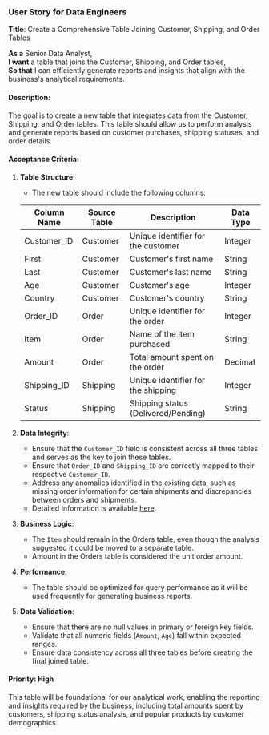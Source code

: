 ### User Story for Data Engineers

**Title**: Create a Comprehensive Table Joining Customer, Shipping, and Order Tables

**As a** Senior Data Analyst,  
**I want** a table that joins the Customer, Shipping, and Order tables,  
**So that** I can efficiently generate reports and insights that align with the business's analytical requirements.

#### **Description**:
The goal is to create a new table that integrates data from the Customer, Shipping, and Order tables. This table should allow us to perform analysis and generate reports based on customer purchases, shipping statuses, and order details.

#### **Acceptance Criteria**:

1. **Table Structure**:
   - The new table should include the following columns:

   | **Column Name** | **Source Table** | **Description**                        | **Data Type** |
   |-----------------|------------------|----------------------------------------|---------------|
   | Customer_ID     | Customer          | Unique identifier for the customer     | Integer       |
   | First           | Customer          | Customer's first name                  | String        |
   | Last            | Customer          | Customer's last name                   | String        |
   | Age             | Customer          | Customer's age                         | Integer       |
   | Country         | Customer          | Customer's country                     | String        |
   | Order_ID        | Order             | Unique identifier for the order        | Integer       |
   | Item            | Order             | Name of the item purchased             | String        |
   | Amount          | Order             | Total amount spent on the order        | Decimal       |
   | Shipping_ID     | Shipping          | Unique identifier for the shipping     | Integer       |
   | Status          | Shipping          | Shipping status (Delivered/Pending)    | String        |

2. **Data Integrity**:
   - Ensure that the `Customer_ID` field is consistent across all three tables and serves as the key to join these tables.
   - Ensure that `Order_ID` and `Shipping_ID` are correctly mapped to their respective `Customer_ID`.
   - Address any anomalies identified in the existing data, such as missing order information for certain shipments and discrepancies between orders and shipments.
   - Detailed Information is available [here](https://github.com/sarthak71/pei-interview-project/blob/main/Data%20Analysis%20Report.pdf).

3. **Business Logic**:
   - The `Item` should remain in the Orders table, even though the analysis suggested it could be moved to a separate table.
   - Amount in the Orders table is considered the unit order amount.

4. **Performance**:
   - The table should be optimized for query performance as it will be used frequently for generating business reports.

5. **Data Validation**:
   - Ensure that there are no null values in primary or foreign key fields.
   - Validate that all numeric fields (`Amount`, `Age`) fall within expected ranges.
   - Ensure data consistency across all three tables before creating the final joined table.

#### **Priority**: High

This table will be foundational for our analytical work, enabling the reporting and insights required by the business, including total amounts spent by customers, shipping status analysis, and popular products by customer demographics.
